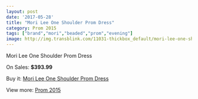 ```yaml
---
layout: post
date: '2017-05-28'
title: "Mori Lee One Shoulder Prom Dress"
category: Prom 2015
tags: ["brand","mori","beaded","prom","evening"]
image: http://img.transblink.com/11031-thickbox_default/mori-lee-one-shoulder-prom-dress.jpg
---
```

Mori Lee One Shoulder Prom Dress

On Sales: **$393.99**
<a href="https://www.transblink.com/en/prom-2015/3588-mori-lee-one-shoulder-prom-dress.html"><amp-img layout="responsive" width="600" height="600" src="//img.transblink.com/11031-thickbox_default/mori-lee-one-shoulder-prom-dress.jpg" alt="Mori Lee One Shoulder Prom Dress 0" /></a>
<a href="https://www.transblink.com/en/prom-2015/3588-mori-lee-one-shoulder-prom-dress.html"><amp-img layout="responsive" width="600" height="600" src="//img.transblink.com/11033-thickbox_default/mori-lee-one-shoulder-prom-dress.jpg" alt="Mori Lee One Shoulder Prom Dress 1" /></a>
<a href="https://www.transblink.com/en/prom-2015/3588-mori-lee-one-shoulder-prom-dress.html"><amp-img layout="responsive" width="600" height="600" src="//img.transblink.com/11032-thickbox_default/mori-lee-one-shoulder-prom-dress.jpg" alt="Mori Lee One Shoulder Prom Dress 2" /></a>

Buy it: [Mori Lee One Shoulder Prom Dress](https://www.transblink.com/en/prom-2015/3588-mori-lee-one-shoulder-prom-dress.html "Mori Lee One Shoulder Prom Dress")

View more: [Prom 2015](https://www.transblink.com/en/10-prom-2015 "Prom 2015")